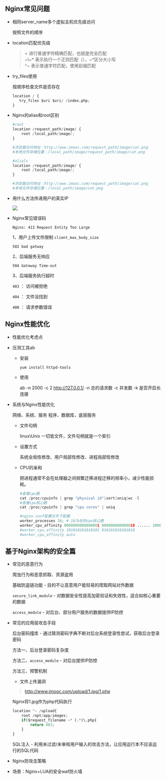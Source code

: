 ## Nginx常见问题

*  相同server_name多个虚拟主机优先级访问
   
   按照文件的顺序

*  location匹配优先级
   
   > =     进行普通字符精确匹配，也就是完全匹配   
   > \~\\\~*  表示执行一个正则匹配（），\~*区分大小写   
   > ^\~    表示普通字符匹配，使用前缀匹配  
   
   

*  try_files使用

   按顺序检查文件是否存在

   ```py
   location / {
      try_files $uri $uri/ /index.php;
   }
   ```

*  Nginx的alias和root区别

   ```py
   #root
   location /request_path/image/ {
       root /local_path/image/;
   }

   #浏览器访问地址：http://www.imooc.com/request_path/image/cat.png
   #本地文件存储位置：/local_path/image/request_path/image/cat.png
   ```

   ```py
   #alials
   location /request_path/image/ {
       root /local_path/image/;
   }

   #浏览器访问地址：http://www.imooc.com/request_path/image/cat.png
   #本地文件存储位置：/local_path/image/cat.png
   ```

*  用什么方法传递用户的真实IP

   ![](https://nanganghuang.github.io/image/Snipaste_2019-04-03_10-35-38.png)

*  Nginx常见错误码
   
   `Nginx: 413 Request Entity Too Large`

   1、用户上传文件限制 `client_max_body_size`

   `502 bad gatway`

   2、后端服务无响应

   `504 Gateway Time-out`

   3、后端服务执行超时

   `403` ： 访问被拒绝

   `404` ： 文件没找到

   `400` ： 请求参数错误

## Nginx性能优化

*  性能优化考虑点
   
*  压测工具ab

   + 安装

     `yum install httpd-tools`

   + 使用

     ab -n 2000 -c 2 http://127.0.0.1/
     -n 总的请求数
     -c 并发数
     -k 是否开启长连接

*  系统与Nginx性能优化
   
   网络、系统、服务  程序、数据库，底层服务
   
   + 文件句柄

     linux\Unix 一切皆文件，文件句柄就是一个索引

   + 设置方式 

     系统全局性修改、用户局部性修改、进程局部性修改

   + CPU的亲和

     把进程通常不会在处理器之间频繁迁移进程迁移的频率小，减少性能损耗。

     ```py
     #查看cpu数
     cat /proc/cpuinfo | grep "physical id"|sort|uniq|wc -l
     #查看cpu核心数
     cat /proc/cpuinfo | grep "cpu cores" | uniq

     #nginx.conf配置文件下配置
     worker_processes 16; # 16为总的cpu核心数
     worker_cpu_affinity 0000000000000001 000000000000010 ...... 1000000000000000;
     #worker_cpu_affinity 101010101010101 010101010101010
     #worker_cpu_affinity auto
     ```
## 基于Nginx架构的安全篇
   
*  常见的恶意行为

   爬虫行为和恶意抓取、资源盗用

   基础防盗链功能 - 目的不让恶意用户能轻易的爬取网站对外数据 

   `secure_link_module` - 对数据安全性提高加密验证和失效性，适合如核心重要的数据  

   `access_module` - 对后台、部分用户服务的数据提供IP防控

*  常见的应用层攻击手段

   后台密码撞库 - 通过猜测密码字典不断对后台系统登录性尝试，获取后台登录密码
   
   方法一、后台登录密码复杂度

   方法二、`access_module` - 对后台提供IP防控

   方法三、预警机制

   + 文件上传漏洞
 
   > http://www.imooc.com/upload/1.jpg/1.php
   
   Nginx将1.jpg作为php代码执行

   ```py
   location ^~ /upload{
       root /opt/app/images;
       if($request_filename ~* (.*)\.php{
           return 403;
       }
   }
   ```

   SQL注入 - 利用未过滤/未审核用户输入的攻击方法，让应用运行本不应该运行的SQL代码
   
   
   

*  Nginx防攻击策略

*  场景：Nginx+LUA的安全waf防火墙





